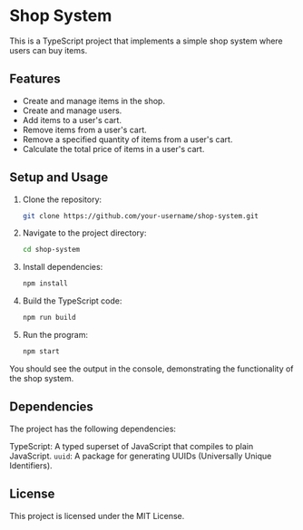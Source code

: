 # Shop System

This is a TypeScript project that implements a simple shop system where users can buy items.

## Features

- Create and manage items in the shop.
- Create and manage users.
- Add items to a user's cart.
- Remove items from a user's cart.
- Remove a specified quantity of items from a user's cart.
- Calculate the total price of items in a user's cart.

## Setup and Usage

1. Clone the repository:

   ```bash
   git clone https://github.com/your-username/shop-system.git
   ```

2. Navigate to the project directory:

    ```bash
    cd shop-system
    ```

3. Install dependencies:

    ```bash
    npm install
    ```

4. Build the TypeScript code:

    ```bash
    npm run build
    ```
   
5. Run the program:

    ```bash
    npm start
    ```

You should see the output in the console, demonstrating the functionality of the shop system.

## Dependencies
The project has the following dependencies:

TypeScript: A typed superset of JavaScript that compiles to plain JavaScript.
`uuid`: A package for generating UUIDs (Universally Unique Identifiers).

## License
This project is licensed under the MIT License.
